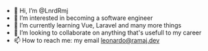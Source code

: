 - 👋 Hi, I’m @LnrdRmj
- 👀 I’m interested in becoming a software engineer
- 🌱 I’m currently learning Vue, Laravel and many more things
- 💞️ I’m looking to collaborate on anything that's usefull to my career
- 📫 How to reach me: my email leonardo@ramaj.dev

<!---
LnrdRmj/LnrdRmj is a ✨ special ✨ repository because its `README.md` (this file) appears on your GitHub profile.
You can click the Preview link to take a look at your changes.
--->
